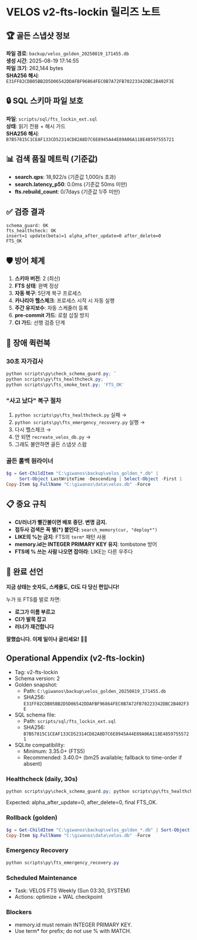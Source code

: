 # VELOS v2-fts-lockin 릴리즈 노트

## 🏆 골든 스냅샷 정보

**파일 경로**: `backup/velos_golden_20250819_171455.db`  
**생성 시간**: 2025-08-19 17:14:55  
**파일 크기**: 262,144 bytes  
**SHA256 해시**: `E31FF82CDB05BB2D5D06542DDAFBF96864FEC0B7A72FB70223342DBC2B402F3E`

## 🔒 SQL 스키마 파일 보호

**파일**: `scripts/sql/fts_lockin_ext.sql`  
**상태**: 읽기 전용 + 해시 가드  
**SHA256 해시**: `B7B57815C1CEAF133CD52314CD82A8D7C6E8945A44E89A06A118E48597555721`

## 📊 검색 품질 메트릭 (기준값)

- **search.qps**: 18,922/s (기준값 1,000/s 초과)
- **search.latency_p50**: 0.0ms (기준값 50ms 미만)
- **fts.rebuild_count**: 0/7days (기준값 1/주 미만)

## ✅ 검증 결과

```
schema_guard: OK
fts_healthcheck: OK
insert=1 update(beta)=1 alpha_after_update=0 after_delete=0
FTS_OK
```

## 🛡️ 방어 체계

1. **스키마 버전**: 2 (최신)
2. **FTS 상태**: 완벽 정상
3. **자동 복구**: 5단계 복구 프로세스
4. **카나리아 헬스체크**: 프로세스 시작 시 자동 실행
5. **주간 유지보수**: 자동 스케줄러 등록
6. **pre-commit 가드**: 로컬 삽질 방지
7. **CI 가드**: 선행 검증 단계

## 🚨 장애 퀵런북

### 30초 자가검사
```powershell
python scripts\py\check_schema_guard.py; `
python scripts\py\fts_healthcheck.py; `
python scripts\py\fts_smoke_test.py; 'FTS_OK'
```

### "사고 났다" 복구 절차
1. `python scripts\py\fts_healthcheck.py` 실패 →
2. `python scripts\py\fts_emergency_recovery.py` 실행 →
3. 다시 헬스체크 →
4. 안 되면 `recreate_velos_db.py` →
5. 그래도 불안하면 골든 스냅샷 스왑

### 골든 롤백 원라이너
```powershell
$g = Get-ChildItem "C:\giwanos\backup\velos_golden_*.db" | 
     Sort-Object LastWriteTime -Descending | Select-Object -First 1
Copy-Item $g.FullName "C:\giwanos\data\velos.db" -Force
```

## 📋 중요 규칙

- **CI/러너가 빨간불이면 배포 중단. 변명 금지.**
- **접두사 검색은 꼭 별(*) 붙인다**: `search_memory(cur, "deploy*")`
- **LIKE의 %는 금지**: FTS의 `term*` 패턴 사용
- **memory.id는 INTEGER PRIMARY KEY 유지**: tombstone 방어
- **FTS에 % 쓰는 사람 나오면 잡아라**: LIKE는 다른 우주다

## 🎯 완료 선언

**지금 상태는 숫자도, 스케줄도, CI도 다 당신 편입니다!**

누가 또 FTS를 발로 차면:
- **로그가 이름 부르고**
- **CI가 발목 잡고** 
- **러너가 재건합니다**

**잘했습니다. 이제 일이나 굴리세요!** 🚀✨

## Operational Appendix (v2-fts-lockin)

- Tag: v2-fts-lockin
- Schema version: 2
- Golden snapshot:
  - Path: `C:\giwanos\backup\velos_golden_20250819_171455.db`
  - SHA256: `E31FF82CDB05BB2D5D06542DDAFBF96864FEC0B7A72FB70223342DBC2B402F3E`
- SQL schema file:
  - Path: `scripts/sql/fts_lockin_ext.sql`
  - SHA256: `B7B57815C1CEAF133CD52314CD82A8D7C6E8945A44E89A06A118E48597555721`
- SQLite compatibility:
  - Minimum: 3.35.0+ (FTS5)
  - Recommended: 3.40.0+ (bm25 available; fallback to time-order if absent)

### Healthcheck (daily, 30s)
```powershell
python scripts\py\check_schema_guard.py; python scripts\py\fts_healthcheck.py; python scripts\py\fts_smoke_test.py; 'FTS_OK'
```
Expected: alpha_after_update=0, after_delete=0, final FTS_OK.

### Rollback (golden)
```powershell
$g = Get-ChildItem "C:\giwanos\backup\velos_golden_*.db" | Sort-Object LastWriteTime -Descending | Select-Object -First 1
Copy-Item $g.FullName "C:\giwanos\data\velos.db" -Force
```

### Emergency Recovery
```powershell
python scripts\py\fts_emergency_recovery.py
```

### Scheduled Maintenance
- Task: VELOS FTS Weekly (Sun 03:30, SYSTEM)
- Actions: optimize + WAL checkpoint

### Blockers
- memory.id must remain INTEGER PRIMARY KEY.
- Use term* for prefix; do not use % with MATCH.
